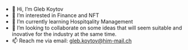 - 👋 Hi, I’m Gleb Koytov 
- 👀 I’m interested in Finance and NFT 
- 🌱 I’m currently learning Hospitqality Management 
- 💞️ I’m looking to collaborate on some ideas that will seem suitable and inovative for the industry at the same time. 
- 📫 Reach me via email: gleb.koytov@him-mail.ch 

